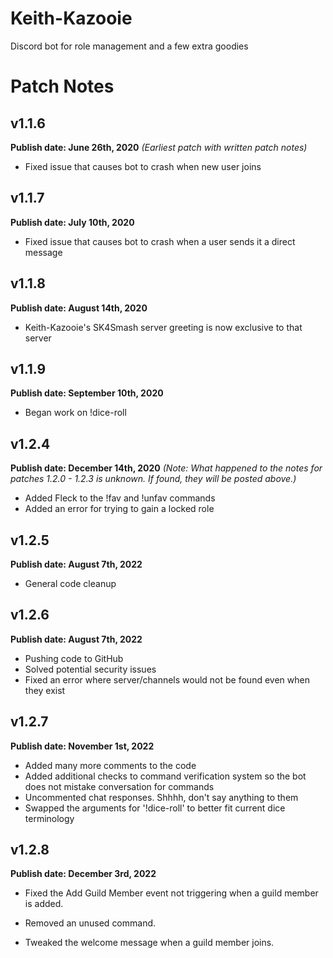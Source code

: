 # Keith-Kazooie
 Discord bot for role management and a few extra goodies
 
 # Patch Notes

## v1.1.6
**Publish date: June 26th, 2020**
*(Earliest patch with written patch notes)*

- Fixed issue that causes bot to crash when new user joins

## v1.1.7
**Publish date: July 10th, 2020**

- Fixed issue that causes bot to crash when a user sends it a direct message

## v1.1.8
**Publish date: August 14th, 2020**

- Keith-Kazooie's SK4Smash server greeting is now exclusive to that server

## v1.1.9
**Publish date: September 10th, 2020**
- Began work on !dice-roll

## v1.2.4
**Publish date: December 14th, 2020**
*(Note: What happened to the notes for patches 1.2.0 - 1.2.3 is unknown. If found, they will be posted above.)*

- Added Fleck to the !fav and !unfav commands
- Added an error for trying to gain a locked role

## v1.2.5
**Publish date: August 7th, 2022**

- General code cleanup

## v1.2.6
**Publish date: August 7th, 2022**

- Pushing code to GitHub
- Solved potential security issues
- Fixed an error where server/channels would not be found even when they exist

## v1.2.7
**Publish date: November 1st, 2022**

- Added many more comments to the code
- Added additional checks to command verification system so the bot does not mistake conversation for commands
- Uncommented chat responses. Shhhh, don't say anything to them
- Swapped the arguments for '!dice-roll' to better fit current dice terminology

## v1.2.8
**Publish date: December 3rd, 2022**

- Fixed the Add Guild Member event not triggering when a guild member is added.

- Removed an unused command.

- Tweaked the welcome message when a guild member joins.
